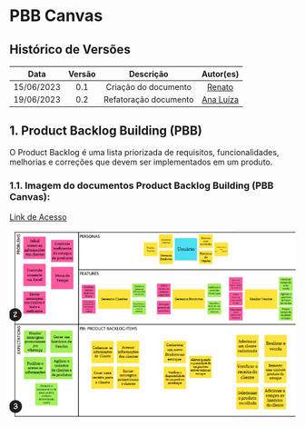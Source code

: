 # PBB Canvas
## Histórico de Versões
|    Data    | Versão |      Descrição       |               Autor(es)               |
| :--------: | :----: | :------------------: | :-----------------------------------: |
| 15/06/2023 |  0.1   | Criação do documento | [Renato](https://github.com/Osidious) |
| 19/06/2023 | 0.2    | Refatoração documento| [Ana Luíza](https://github.com/analufernanndess)

## 1. Product Backlog Building (PBB)
O Product Backlog é uma lista priorizada de requisitos, funcionalidades, melhorias e correções que devem ser implementados em um produto.
### 1.1. Imagem do documentos Product Backlog Building (PBB Canvas):

[Link de Acesso](https://app.mural.co/t/sosoptica6826/m/sosoptica6826/1685642033815/e11352cd66baca23298bac3483cac539e8582ca2?sender=u8a679d94f7da0aa243807221)

![PBB](imgs/PBB.png) 






